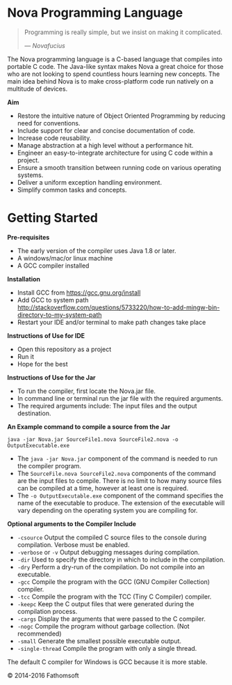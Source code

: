 Nova Programming Language
===========================

> Programming is really simple, but we insist on making it complicated.
> 
> &mdash; <cite>Novafucius</cite>

The Nova programming language is a C-based language that compiles into portable C code. The Java-like syntax makes Nova a great choice for those who are not looking to spend countless hours learning new concepts. The main idea behind Nova is to make cross-platform code run natively on a multitude of devices.

__Aim__

  * Restore the intuitive nature of Object Oriented Programming by reducing need for conventions.
  * Include support for clear and concise documentation of code.
  * Increase code reusability.
  * Manage abstraction at a high level without a performance hit.
  * Engineer an easy-to-integrate architecture for using C code within a project.
  * Ensure a smooth transition between running code on various operating systems.
  * Deliver a uniform exception handling environment.
  * Simplify common tasks and concepts.

Getting Started
===============

__Pre-requisites__

  * The early version of the compiler uses Java 1.8 or later.
  * A windows/mac/or linux machine
  * A GCC compiler installed

__Installation__

* Install GCC from https://gcc.gnu.org/install
* Add GCC to system path http://stackoverflow.com/questions/5733220/how-to-add-mingw-bin-directory-to-my-system-path
* Restart your IDE and/or terminal to make path changes take place

__Instructions of Use for IDE__

* Open this repository as a project
* Run it
* Hope for the best

__Instructions of Use for the Jar__

  * To run the compiler, first locate the Nova.jar file.
  * In command line or terminal run the jar file with the required arguments.
  * The required arguments include: The input files and the output destination.

__An Example command to compile a source from the Jar__

`java -jar Nova.jar SourceFile1.nova SourceFile2.nova -o OutputExecutable.exe`

  * The `java -jar Nova.jar` component of the command is needed to run the compiler program.
  * The `SourceFile.nova SourceFile2.nova` components of the command are the input files to compile. There is no limit to how many source files can be compiled at a time, however at least one is required.
  * The `-o OutputExecutable.exe` component of the command specifies the name of the executable to produce. The extension of the executable will vary depending on the operating system you are compiling for.

__Optional arguments to the Compiler Include__

  * `-csource` Output the compiled C source files to the console during compilation. Verbose must be enabled.
  * `-verbose` or `-v` Output debugging messages during compilation.
  * `-dir` Used to specify the directory in which to include in the compilation.
  * `-dry` Perform a dry-run of the compilation. Do not compile into an executable.
  * `-gcc` Compile the program with the GCC (GNU Compiler Collection) compiler.
  * `-tcc` Compile the program with the TCC (Tiny C Compiler) compiler.
  * `-keepc` Keep the C output files that were generated during the compilation process.
  * `-cargs` Display the arguments that were passed to the C compiler.
  * `-nogc` Compile the program without garbage collection. (Not recommended)
  * `-small` Generate the smallest possible executable output.
  * `-single-thread` Compile the program with only a single thread.

The default C compiler for Windows is GCC because it is more stable.



© 2014-2016 Fathomsoft
